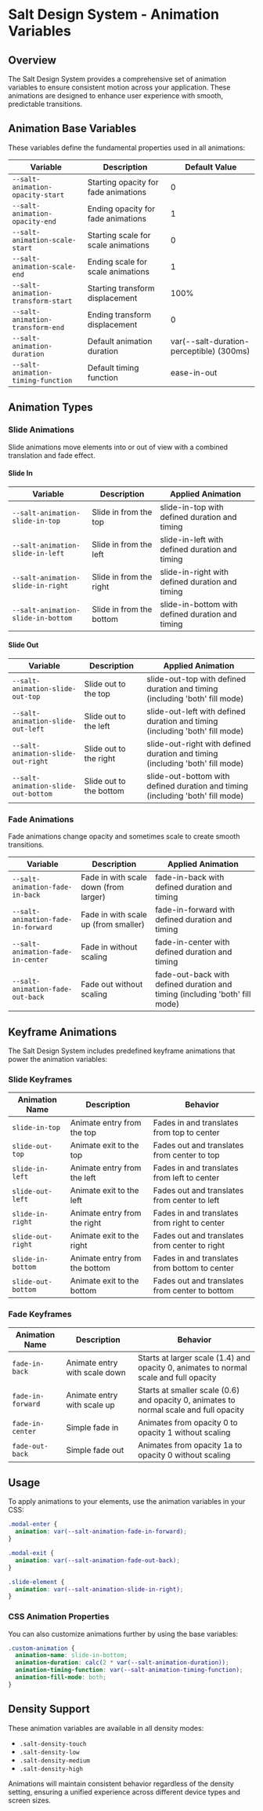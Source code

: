 # Salt Design System - Animation Variables

## Overview

The Salt Design System provides a comprehensive set of animation variables to ensure consistent motion across your application. These animations are designed to enhance user experience with smooth, predictable transitions.

## Animation Base Variables

These variables define the fundamental properties used in all animations:

| Variable | Description | Default Value |
|----------|-------------|---------------|
| `--salt-animation-opacity-start` | Starting opacity for fade animations | 0 |
| `--salt-animation-opacity-end` | Ending opacity for fade animations | 1 |
| `--salt-animation-scale-start` | Starting scale for scale animations | 0 |
| `--salt-animation-scale-end` | Ending scale for scale animations | 1 |
| `--salt-animation-transform-start` | Starting transform displacement | 100% |
| `--salt-animation-transform-end` | Ending transform displacement | 0 |
| `--salt-animation-duration` | Default animation duration | var(--salt-duration-perceptible) (300ms) |
| `--salt-animation-timing-function` | Default timing function | ease-in-out |

## Animation Types

### Slide Animations

Slide animations move elements into or out of view with a combined translation and fade effect.

#### Slide In

| Variable | Description | Applied Animation |
|----------|-------------|-------------------|
| `--salt-animation-slide-in-top` | Slide in from the top | slide-in-top with defined duration and timing |
| `--salt-animation-slide-in-left` | Slide in from the left | slide-in-left with defined duration and timing |
| `--salt-animation-slide-in-right` | Slide in from the right | slide-in-right with defined duration and timing |
| `--salt-animation-slide-in-bottom` | Slide in from the bottom | slide-in-bottom with defined duration and timing |

#### Slide Out

| Variable | Description | Applied Animation |
|----------|-------------|-------------------|
| `--salt-animation-slide-out-top` | Slide out to the top | slide-out-top with defined duration and timing (including 'both' fill mode) |
| `--salt-animation-slide-out-left` | Slide out to the left | slide-out-left with defined duration and timing (including 'both' fill mode) |
| `--salt-animation-slide-out-right` | Slide out to the right | slide-out-right with defined duration and timing (including 'both' fill mode) |
| `--salt-animation-slide-out-bottom` | Slide out to the bottom | slide-out-bottom with defined duration and timing (including 'both' fill mode) |

### Fade Animations

Fade animations change opacity and sometimes scale to create smooth transitions.

| Variable | Description | Applied Animation |
|----------|-------------|-------------------|
| `--salt-animation-fade-in-back` | Fade in with scale down (from larger) | fade-in-back with defined duration and timing |
| `--salt-animation-fade-in-forward` | Fade in with scale up (from smaller) | fade-in-forward with defined duration and timing |
| `--salt-animation-fade-in-center` | Fade in without scaling | fade-in-center with defined duration and timing |
| `--salt-animation-fade-out-back` | Fade out without scaling | fade-out-back with defined duration and timing (including 'both' fill mode) |

## Keyframe Animations

The Salt Design System includes predefined keyframe animations that power the animation variables:

### Slide Keyframes

| Animation Name | Description | Behavior |
|----------------|-------------|----------|
| `slide-in-top` | Animate entry from the top | Fades in and translates from top to center |
| `slide-out-top` | Animate exit to the top | Fades out and translates from center to top |
| `slide-in-left` | Animate entry from the left | Fades in and translates from left to center |
| `slide-out-left` | Animate exit to the left | Fades out and translates from center to left |
| `slide-in-right` | Animate entry from the right | Fades in and translates from right to center |
| `slide-out-right` | Animate exit to the right | Fades out and translates from center to right |
| `slide-in-bottom` | Animate entry from the bottom | Fades in and translates from bottom to center |
| `slide-out-bottom` | Animate exit to the bottom | Fades out and translates from center to bottom |

### Fade Keyframes

| Animation Name | Description | Behavior |
|----------------|-------------|----------|
| `fade-in-back` | Animate entry with scale down | Starts at larger scale (1.4) and opacity 0, animates to normal scale and full opacity |
| `fade-in-forward` | Animate entry with scale up | Starts at smaller scale (0.6) and opacity 0, animates to normal scale and full opacity |
| `fade-in-center` | Simple fade in | Animates from opacity 0 to opacity 1 without scaling |
| `fade-out-back` | Simple fade out | Animates from opacity 1a to opacity 0 without scaling |

## Usage

To apply animations to your elements, use the animation variables in your CSS:

```css
.modal-enter {
  animation: var(--salt-animation-fade-in-forward);
}

.modal-exit {
  animation: var(--salt-animation-fade-out-back);
}

.slide-element {
  animation: var(--salt-animation-slide-in-right);
}
```

### CSS Animation Properties

You can also customize animations further by using the base variables:

```css
.custom-animation {
  animation-name: slide-in-bottom;
  animation-duration: calc(2 * var(--salt-animation-duration));
  animation-timing-function: var(--salt-animation-timing-function);
  animation-fill-mode: both;
}
```

## Density Support

These animation variables are available in all density modes:
- `.salt-density-touch`
- `.salt-density-low`
- `.salt-density-medium`
- `.salt-density-high`

Animations will maintain consistent behavior regardless of the density setting, ensuring a unified experience across different device types and screen sizes. 